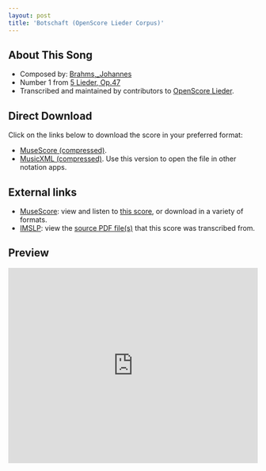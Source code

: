 ```yaml
---
layout: post
title: 'Botschaft (OpenScore Lieder Corpus)'
---
```


## About This Song

- Composed by: [Brahms,_Johannes](https://fourscoreandmore.org/openscore/lieder/Brahms,_Johannes)
- Number 1 from [5 Lieder, Op.47](https://fourscoreandmore.org/openscore/lieder/Brahms,_Johannes/5_Lieder,_Op.47)
- Transcribed and maintained by contributors to [OpenScore Lieder].

[OpenScore Lieder]: https://musescore.com/openscore-lieder-corpus

## Direct Download

Click on the links below to download the score in your preferred format:
- [MuseScore (compressed)](https://github.com/openscore/lieder/blob/main/scores/Brahms,_Johannes/5_Lieder,_Op.47/1_Botschaft/lc5656522.mscz?raw=true).
- [MusicXML (compressed)](https://github.com/openscore/lieder/blob/main/scores/Brahms,_Johannes/5_Lieder,_Op.47/1_Botschaft/lc5656522.mxl?raw=true). Use this version to open the file in other notation apps.

## External links

- [MuseScore]: view and listen to [this score][MuseScore], or download in a variety of formats.
- [IMSLP]: view the [source PDF file(s)][IMSLP] that this score was transcribed from.

[MuseScore]: https://musescore.com/score/5656522
[IMSLP]: https://imslp.org/wiki/Special:ReverseLookup/81904

## Preview

<iframe width="100%" height="394" src="https://musescore.com/openscore-lieder-corpus/scores/5656522/embed" frameborder="0" allowfullscreen allow="autoplay; fullscreen"></iframe>

